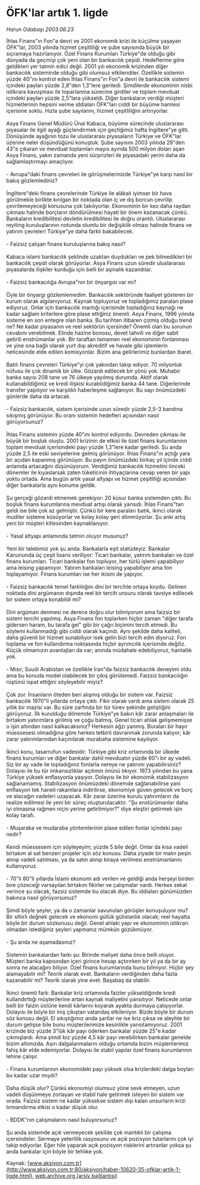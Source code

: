 # ÖFK'lar artık 1. ligde

*Harun Odabaşı 2003.06.23*

<font class="agenda2NewsSpot">
 İhlas Finans"ın Fon"a devri ve 2001 ekonomik krizi ile küçülme yaşayan ÖFK"lar, 2003 yılında hizmet çeşitliliği ve şube sayısında büyük bir sıçramaya hazırlanıyor. Özel Finans Kurumları Türkiye"de olduğu gibi dünyada da geçmişi çok yeni olan bir bankacılık çeşidi.
</font>
<font class="newsDetail">
 Hedeflerine göre geldikleri yer tatmin edici değil. 2001 yılı ekonomik krizinden diğer bankacılık sisteminde olduğu gibi olumsuz etkilendiler. Özellikle sistemin yüzde 40"ını kontrol eden İhlas Finans"ın Fon"a devri ile bankacılık sistemi içindeki payları yüzde 2,8"den 1,3"lere geriledi. Şimdilerde ekonominin nisbi istikrara kavuşması ile toparlanma sürecine girdiler ve toplam mevduat içindeki payları yüzde 2,5"lara yükseldi. Diğer bankaların verdiği müşteri hizmetlerinin hepsini verme iddiaları ÖFK"ları ciddi bir büyüme hamlesi içerisine soktu. Hızla şube sayılarını, hizmet çeşitliliğini artırıyorlar.
 <br/>
 <br/>
 Asya Finans Genel Müdürü Ünal Kabaca, büyüme sürecinde uluslararası piyasalar ile ilgili ayağı güçlendirmek için geçtiğimiz hafta İngiltere"ye gitti. Dönüşünde ayağının tozu ile uluslararası piyasaların Türkiye ve ÖFK"lar üzerine neler düşündüğünü konuştuk. Şube sayısını 2003 yılında 28"den 43"e çıkaran ve mevduat toplamları mayıs ayında 500 milyon doları aşan Asya Finans, yakın zamanda yeni sürprizleri ile piyasadaki yerini daha da sağlamlaştırmayı amaçlıyor.
 <br/>
 <br/>
 - Avrupa"daki finans çevreleri ile görüşmelerinizde Türkiye"ye karşı nasıl bir bakış gözlemlediniz?
 <br/>
 <br/>
 İngiltere"deki finans çevrelerinde Türkiye ile alâkalı iyimser bir hava görülmekle birlikte kırılgan bir noktada olan iç ve dış borcun çevrilip çevrilemeyeceği konusuna çok takılıyorlar. Ekonominin bir kez daha raydan çıkması halinde borçların döndürülmesi hayati bir önem kazanacak çünkü. Bankaların kredibilitesi devletin kredibilitesi ile doğru orantılı. Uluslararası reyiting kuruluşlarının notunda olumlu bir değişiklik olması halinde finans ve yatırım çevreleri Türkiye"ye daha farklı bakabilecek.
 <br/>
 <br/>
 - Faizsiz çalışan finans kuruluşlarına bakış nasıl?
 <br/>
 <br/>
 Kabaca islami bankacılık şeklinde uzaktan duydukları ve pek bilmedikleri bir bankacılık çeşidi olarak görüyorlar. Asya Finans uzun süredir uluslararası piyasalarda ilişkiler kurduğu için belli bir aşinalık kazandılar.
 <br/>
 <br/>
 - Faizsiz bankacılığa Avrupa"nın bir önyargısı var mı?
 <br/>
 <br/>
 Öyle bir önyargı gözlemlemedim. Bankacılık sektöründe faaliyet gösteren bir kurum olarak algılanıyoruz. Kaynak topluyoruz ve topladığımız paraları plase ediyoruz. Onlar için bankacılık mantığı içerisinde topladığınız kaynağı ne kadar sağlam kriterlere göre plase ettiğiniz önemli. Asya Finans, 1996 yılında sisteme en son entegre olan banka. Bu tarihten itibaren çizmiş olduğu trend ne? Ne kadar piyasanın ve reel sektörün içersinde? Önemli olan bu sorunun cevabını verebilmek. Elinde hazine bonosu, devet tahvili ve diğer sabit getirili enstrümanlar yok. Bir taraftan tamamen reel ekonominin fonlanması ve yine ona bağlı olarak yurt dışı akreditif ve havale gibi işlemlerin neticesinde elde edilen komisyonlar. Bizim ana gelirlerimiz bunlardan ibaret.
 <br/>
 <br/>
 Batılı finans çevreleri Türkiye"yi çok yakından takip ediyor. 70 milyonluk nüfusu ile çok dinamik bir ülke. Gözardı edilecek bir yönü yok. Muhabir banka sayısı 208 tane ve 76 ülkeye yayılmış durumda. Aktif olarak kullanabildiğimiz ve kredi ilişkisi kurabildiğimiz banka 44 tane. Diğerlerinde transfer yapılıyor ve karşılıklı haberleşme sağlanıyor. Bu sayı önümüzdeki günlerde daha da artacak.
 <br/>
 <br/>
 - Faizsiz bankacılık, sistem içerisinde uzun süredir yüzde 2,5-3 bandına sıkışmış görünüyor. Bu oranı sistemin hedefleri açısından nasıl görüyorsunuz?
 <br/>
 <br/>
 İhlas Finans sistemin yüzde 40"ını kontrol ediyordu. Devreden çıkması ile büyük bir boşluk oluştu. 2001 krizinin de etkisi ile özel finans kurumlarının toplam mevduat içerisindeki payı yüzde 1,3"lere kadar geriledi. Şu anda yüzde 2,5 ile eski seviyelerine gelmiş görünüyor. İhlas Finans"ın açtığı yara bir açıdan kapanmış görünüyor. Bu payın önümüzdeki birkaç yıl içinde ciddi anlamda artacağını düşünüyorum. Verdiğimiz bankacılık hizmetini önceki dönemler ile kıyaslarsak zaten tüketicinin ihtiyaçlarına cevap veren bir yapı yoktu ortada. Ama bugün artık yasal altyapı ve hizmet çeşitliliği açısından diğer bankalarla aynı konuma geldik.
 <br/>
 <br/>
 Şu gerçeği gözardı etmemek gerekiyor: 20 küsur banka sistemden çıktı. Bu boşluk finans kurumlarına mevduat artışı olarak yansıdı. İhlas Finans"tan geldi ise bile çok az gelmiştir. Çünkü bir kere paraları batık, ikinci olarak mudiler sisteme küsüyorlar ve kolay kolay geri dönmüyorlar. Şu anki artış yeni bir müşteri kitlesinden kaynaklanıyor.
 <br/>
 <br/>
 - Yasal altyapı anlamında tatmin oluyor musunuz?
 <br/>
 <br/>
 Yeni bir talebimiz yok şu anda. Bankalarla eşit statüdeyiz. Bankalar Kanununda üç çeşit lisans veriliyor: Ticari bankalar, yatırım bankaları ve özel finans kurumları. Ticari bankalar fon topluyor, her türlü işlemi yapabiliyor ama leising yapamıyor. Yatırım bankaları leising yapabiliyor ama fon toplayamıyor. Finans kurumları ise her ikisini de yapıyor.
 <br/>
 <br/>
 - Faizsiz bankacılık temel farklılığını dini bir tercihle ortaya koydu. Gelinen noktada dini argümanın dışında reel bir tercih unsuru olarak tavsiye edilecek bir sistem ortaya konabildi mi?
 <br/>
 <br/>
 Dini argüman denmesi ne derece doğru olur bilmiyorum ama faizsiz bir sistem tercihi yapılmış. Asya Finans fon toplarken hiçbir zaman "diğer tarafa gidersen haram, bu tarafa gel" gibi bir çağrı biçimini tercih etmedi. Bu söylemi kullanmadığı gibi ciddi olarak kaçındı. Aynı şekilde daha kaliteli, daha güvenli bir hizmet sunabiliyor isek gelin bizi tercih edin diyoruz. Fon toplama ve fon kullandırma noktasında hiçbir ayrımcılık içerisinde değiliz. Küçük olmamızın avantajları da var; anında müdahale edebiliyoruz, hantallık yok.
 <br/>
 <br/>
 - Mısır, Suudi Arabistan ve özellikle İran"da faizsiz bankacılık deneyimi oldu ama bu konuda model olabilecek bir çıkış görülemedi. Faizsiz bankacılığın rüştünü ispat ettiğini söyleyebilir miyiz?
 <br/>
 <br/>
 Çok zor. İnsanların öteden beri alışmış olduğu bir sistem var. Faizsiz bankacılık 1970"li yıllarda ortaya çıktı. Fikir olarak vardı ama sistem olarak 25 yıllık bir mazisi var. Bu süre zarfında bir tür türev şekinde geliştiğini görüyoruz. İlk kurulduğu dönemde Türkiye"ye bakın kâr zarar anlaşmaları ile birtakım yatırımlara girilmiş ve çoğu batmış. Genel ticari ahlak gelişmemişse o işin altından nasıl kalkacaksınız? Herkesin ağzı yanmış. Buraları bir hayır müessesesi olmadığına göre herkes tetbirli davranmak zorunda kalıyor; kâr zarar yatırımlarından kaçınılarak murabaha sistemine kayılıyor.
 <br/>
 <br/>
 İkinci konu, tasarrufun vadesidir. Türkiye gibi kriz ortamında bir ülkede finans kurumları ve diğer bankalar dahil mevduatın yüzde 60"ı bir ay vadeli. Siz bir ay vade ile topladığınız fonlarla nereye ne yatırımı yapabilirsiniz? Dolayısı ile bu tür imkansızlıklar açılımın önünü tıkıyor. 1973 yılından bu yana Türkiye yüksek enflasyonla yaşıyor. Dolayısı ile bir ekonomik stabilizasyon sağlanamamış. Stabilizasyon önümüzdeki dönemde sağlanabilirse yani enflasyon tek haneli rakamlara indirilirse, ekonomiye güven gelecek ve borç ve alacağın vadeleri uzayacak. Kâr zarar üzerine kurulu yatırımların da realize edilmesi ile yeni bir süreç oluşturulacaktır. "Şu enstürümanlar daha iyi olmasına rağmen niçin yerine getirilmiyor?" diye eleştiri getirmek işin kolay tarafı.
 <br/>
 <br/>
 - Muşaraka ve mudaraba yöntemlerinin plase edilen fonlar içindeki payı nedir?
 <br/>
 <br/>
 Kendi müessesem için söyleyeyim; yüzde 5 bile değil. Onlar da kısa vadeli birtakım al sat benzeri projeler için söz konusu. Daha ziyade bir malın peşin alınıp vadeli satılması, ya da satın alınıp kiraya verilmesi enstrümanlarını kullanıyoruz.
 <br/>
 <br/>
 - 70"li 80"li yıllarda İslami ekonomi adı verilen ve geldiği anda herşeyi birden bire çözeceği varsayılan birtakım fikirler ve çalışmalar vardı. Herkes zekat verince şu olacak, fazsiz sistemde bu olacak diye. Bu iddiaları günümüzden bakınca nasıl görüyorsunuz?
 <br/>
 <br/>
 Şimdi böyle şeyler, ya da o zamanlar savunulan görüşler konuşuluyor mu? Bir sihirli değnek gelecek ve ekonomi güllük gülistanlık olacak; reel hayatta böyle bir durum sözkonusu değil. Genel ahlaki yapı ve ekonominin istikrarı olmadan istediğiniz şeyleri yapmanız mümkün gözükmüyor.
 <br/>
 <br/>
 - Şu anda ne aşamadasınız?
 <br/>
 <br/>
 Sistemin bankalardan farkı şu: Birinde maliyet daha önce belli oluyor. Müşteri banka kapısından içeri girince hesap açtırırken bir yıl ya da bir ay sonra ne alacağını biliyor. Özel finans kurumlarında bunu bilmiyor. Hiçbir şey alamayabilir mi? Teorik olarak evet. Bankaların verdiğinden daha fazla kazanabilir mi? Teorik olarak yine evet. Başabaş da olabilir.
 <br/>
 <br/>
 İkinci önemli fark: Bankalar kriz ortamında faizler yükseldiğinde kredi kullandırttığı müşterilerine artan kaynak maliyetini yansıtıyor. Neticede onlar belli bir faizin üstüne kendi kârlarını koyarak ayakta durmaya çalışıyorlar. Dolayısı ile böyle bir iniş çıkıştan vatandaş etkileniyor. Bizde böyle bir durum söz konusu değil. El sıkıştığımız anda şartlar ne ise kriz çıksa ve aleyhte bir durum gelişse bile bunu müşterilerimize kesinlikle yansıtamıyoruz. 2001 krizinde biz yüzde 3"lük kâr payı öderken bankalar yüzde 25"e kadar çıkmışlardı. Ama şimdi biz yüzde 4,5 kâr payı verebilirken bankalar genelde bizim altımızda. Aşırı dalgalanmaların olduğu ortamda bizim müşterilerimiz fahiş kâr elde edemiyorlar. Dolayısı ile stabil yapılar özel finans kurumlarının lehine çalışır.
 <br/>
 <br/>
 - Finans kurumlarının ekonomideki payı yüksek olsa krizlerdeki dalga boyları bu kadar uzar mıydı?
 <br/>
 <br/>
 Daha düşük olur? Çünkü ekonomiyi olumsuz yöne sevk etmeyen, uzun vadeli düşünmeye zorlayan ve stabil hale getirmek isteyen bir sistem var orada. Faizsiz sistem ne kadar yüksekse sistem dışı kalan unsurların krizi tırmandırma etkisi o kadar düşük olur.
 <br/>
 <br/>
 - BDDK"nın çalışmalarını nasıl buluyorsunuz?
 <br/>
 <br/>
 Şu anda sistemde açık vermeyecek şekilde çok mantıklı bir çalışma içersindeler. Sermaye yeterlilik rasyosunu ve açık pozisyon tutarlarını çok iyi takip ediyorlar. Eğer hile yaparak açık pozisyon risklerini artıranlar yoksa şu anda bankalar için böyle bir tehlike yok.
 <br/>
</font>

Kaynak: [www.aksiyon.com.tr](http://www.aksiyon.com.tr:80/aksiyon/haber-10620-35-ofklar-artik-1-ligde.html), [web.archive.org (arşiv bağlantısı)](http://web.archive.org/web/20100620012105/http://www.aksiyon.com.tr:80/aksiyon/haber-10620-35-ofklar-artik-1-ligde.html)
